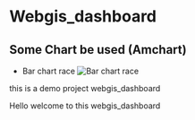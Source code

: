# Webgis_dashboard
## Some Chart be used (Amchart)

* Bar chart race
![Bar chart race]()

this is a demo project webgis_dashboard

Hello welcome to this webgis_dashboard